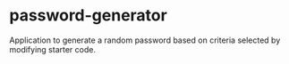 # password-generator
Application to generate a random password based on criteria selected by modifying starter code.
